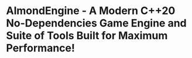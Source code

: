 # AlmondEngine - A Modern C++20 No-Dependencies Game Engine and Suite of Tools Built for Maximum Performance!
